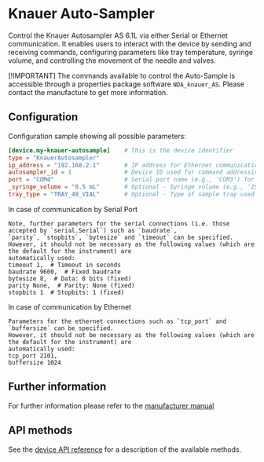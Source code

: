 # Knauer Auto-Sampler

Control the Knauer Autosampler AS 6.1L via either Serial or Ethernet communication.
It enables users to interact with the device by sending and receiving commands, configuring parameters like tray temperature, 
syringe volume, and controlling the movement of the needle and valves.

[!IMPORTANT] 
The commands available to control the Auto-Sample is accessible through a properties package software `NDA_knauer_AS`.
Please contact the manufacture to get more information.

## Configuration
Configuration sample showing all possible parameters:

```toml
[device.my-knauer-autosample]    # This is the device identifier
type = "KnauerAutosampler"
ip_address = "192.168.2.1"       # IP address for Ethernet communication (mutually exclusive with `port`).
autosampler_id = 1               # Device ID used for command addressing.
port = "COM4"                    # Serial port name (e.g., 'COM3') for Serial communication (mutually exclusive with `ip_address`).
_syringe_volume = "0.5 mL"       # Optional - Syringe volume (e.g., '250 uL', '0.5 mL') to be validated and set.
tray_type = "TRAY_48_VIAL"       # Optional - Type of sample tray used (must be one of the PlateTypes enum - e.g TRAY_48_VIAL).

```

In case of communication by Serial Port
```{note} Serial connection parameters
Note, further parameters for the serial connections (i.e. those accepted by `serial.Serial`) such as `baudrate`,
`parity`, `stopbits`, `bytesize` and `timeout` can be specified.
However, it should not be necessary as the following values (which are the default for the instrument) are
automatically used:
timeout 1,  # Timeout in seconds
baudrate 9600,  # Fixed baudrate
bytesize 8,  # Data: 8 bits (fixed)
parity None,  # Parity: None (fixed)
stopbits 1  # Stopbits: 1 (fixed)
```

In case of communication by Ethernet
```{note} Serial connection parameters
Parameters for the ethernet connections such as `tcp_port` and `buffersize` can be specified.
However, it should not be necessary as the following values (which are the default for the instrument) are
automatically used:
tcp_port 2101,
buffersize 1024
```

## Further information
For further information please refer to the [manufacturer manual](Autosampler.pdf)

## API methods
See the [device API reference](../../api/knauer_autosample/api.md) for a description of the available methods.